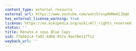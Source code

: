 ```yaml
---
content_type: external-resource
external_url: https://www.youtube.com/watch?v=pRHNeAIJOq0
has_external_license_warning: true
license: https://en.wikipedia.org/wiki/All_rights_reserved
status: ''
title: Renato e seus Blue Caps
uid: f7bbb2c4-fa01-4d68-957a-9ae70e11ffc2
wayback_url: ''
---
```

